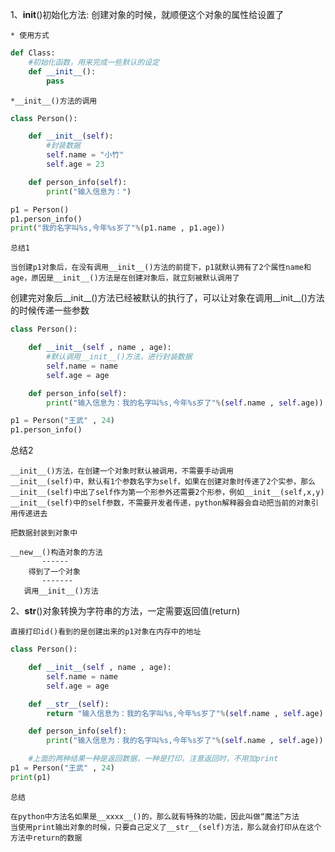 1、__init__()初始化方法: 创建对象的时候，就顺便这个对象的属性给设置了

    * 使用方式
```python
def Class:
    #初始化函数，用来完成一些默认的设定
    def __init__():
        pass
```

    *__init__()方法的调用
    
```python
class Person():

    def __init__(self):
        #封装数据
        self.name = "小竹"
        self.age = 23

    def person_info(self):
        print("输入信息为：")

p1 = Person()
p1.person_info()
print("我的名字叫%s,今年%s岁了"%(p1.name , p1.age))
```

    总结1

    当创建p1对象后，在没有调用__init__()方法的前提下，p1就默认拥有了2个属性name和age，原因是__init__()方法是在创建对象后，就立刻被默认调用了

创建完对象后__init__()方法已经被默认的执行了，可以让对象在调用__init__()方法的时候传递一些参数

```python
class Person():

    def __init__(self , name , age):
        #默认调用__init__()方法，进行封装数据
        self.name = name
        self.age = age

    def person_info(self):
        print("输入信息为：我的名字叫%s,今年%s岁了"%(self.name , self.age))

p1 = Person("王武" , 24)
p1.person_info()
```

总结2

    __init__()方法，在创建一个对象时默认被调用，不需要手动调用
    __init__(self)中，默认有1个参数名字为self，如果在创建对象时传递了2个实参，那么__init__(self)中出了self作为第一个形参外还需要2个形参，例如__init__(self,x,y)
    __init__(self)中的self参数，不需要开发者传递，python解释器会自动把当前的对象引用传递进去

    把数据封装到对象中
    
    __new__()构造对象的方法
           ------   
        得到了一个对象
           -------
       调用__init__()方法
       
2、__str__()对象转换为字符串的方法，一定需要返回值(return)

    直接打印id()看到的是创建出来的p1对象在内存中的地址
    
```python
class Person():

    def __init__(self , name , age):
        self.name = name
        self.age = age

    def __str__(self):
        return "输入信息为：我的名字叫%s,今年%s岁了"%(self.name , self.age)

    def person_info(self):
        print("输入信息为：我的名字叫%s,今年%s岁了"%(self.name , self.age))

	#上面的两种结果一种是返回数据，一种是打印，注意返回时，不用加print
p1 = Person("王武" , 24)
print(p1)
```

    总结

    在python中方法名如果是__xxxx__()的，那么就有特殊的功能，因此叫做“魔法”方法
    当使用print输出对象的时候，只要自己定义了__str__(self)方法，那么就会打印从在这个方法中return的数据


